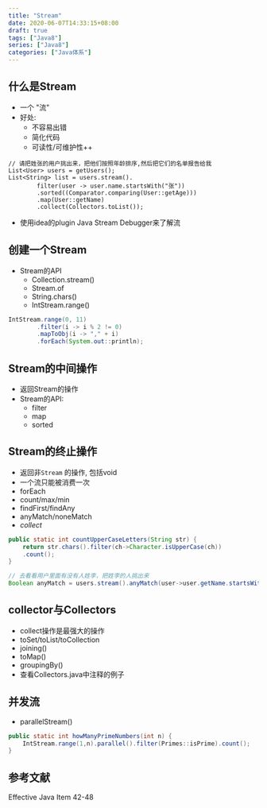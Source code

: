 ```yaml
---
title: "Stream"
date: 2020-06-07T14:33:15+08:00
draft: true
tags: ["Java8"]
series: ["Java8"]
categories: ["Java体系"]
---
```


## 什么是Stream
+ 一个 "流"
+ 好处:
  + 不容易出错
  + 简化代码
  + 可读性/可维护性++
```
// 请把姓张的用户挑出来，把他们按照年龄排序,然后把它们的名单报告给我    
List<User> users = getUsers();          
List<String> list = users.stream().
        filter(user -> user.name.startsWith("张"))
        .sorted((Comparator.comparing(User::getAge)))
        .map(User::getName)
        .collect(Collectors.toList());
```
+ 使用idea的plugin Java Stream Debugger来了解流


## 创建一个Stream
+ Stream的API
  + Collection.stream()
  + Stream.of
  + String.chars()
  + IntStream.range()
```java
IntStream.range(0, 11)
        .filter(i -> i % 2 != 0)
        .mapToObj(i -> "," + i)
        .forEach(System.out::println);
```
## Stream的中间操作
+ 返回Stream的操作
+ Stream的API:
  + filter
  + map
  + sorted

## Stream的终止操作
+ 返回非`Stream` 的操作, 包括void 
+ 一个流只能被消费一次
+ forEach
+ count/max/min
+ findFirst/findAny
+ anyMatch/noneMatch
+ *collect*
```java
public static int countUpperCaseLetters(String str) {
    return str.chars().filter(ch->Character.isUpperCase(ch))
    .count();
}

// 去看看用户里面有没有人姓李，把姓李的人挑出来
Boolean anyMatch = users.stream().anyMatch(user->user.getName.startsWith("li"));
```

## collector与Collectors
+ collect操作是最强大的操作
+ toSet/toList/toCollection
+ joining()
+ toMap()
+ groupingBy()
+ 查看Collectors.java中注释的例子
## 并发流
+ parallelStream()
```java
public static int howManyPrimeNumbers(int n) {
    IntStream.range(1,n).parallel().filter(Primes::isPrime).count();
}
```

## 参考文献
Effective Java Item 42-48